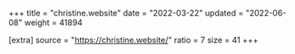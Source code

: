+++
title = "christine.website"
date = "2022-03-22"
updated = "2022-06-08"
weight = 41894

[extra]
source = "https://christine.website/"
ratio = 7
size = 41
+++
